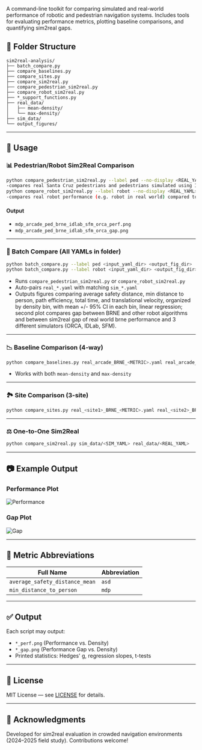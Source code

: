 A command-line toolkit for comparing simulated and real-world performance of robotic and pedestrian navigation systems. Includes tools for evaluating performance metrics, plotting baseline comparisons, and quantifying sim2real gaps.

## 📁 Folder Structure

```
sim2real-analysis/
├── batch_compare.py
├── compare_baselines.py
├── compare_sites.py
├── compare_sim2real.py
├── compare_pedestrian_sim2real.py
├── compare_robot_sim2real.py
├── *_support_functions.py
├── real_data/
│   ├── mean-density/
│   └── max-density/
├── sim_data/
└── output_figures/
```

---

## 🚀 Usage



### 📊 Pedestrian/Robot Sim2Real Comparison

```bash
python compare_pedestrian_sim2real.py --label ped --no-display <REAL_YAML> <SIM1_YAML> <SIM2_YAML> <SIM3_YAML>
-compares real Santa Cruz pedestrians and pedestrians simulated using IDLab, ORCA, and SFM
python compare_robot_sim2real.py --label robot --no-display <REAL_YAML> <SIM1_YAML> <SIM2_YAML> <SIM3_YAML>
-compares real robot performance (e.g. robot in real world) compared to robot performance in IDLab-, ORCA-, or SFM-based pedestrian simulation environments 
```

#### Output

* `mdp_arcade_ped_brne_idlab_sfm_orca_perf.png`
* `mdp_arcade_ped_brne_idlab_sfm_orca_gap.png`

---


### 🔁 Batch Compare (All YAMLs in folder)

```bash
python batch_compare.py --label ped <input_yaml_dir> <output_fig_dir>
python batch_compare.py --label robot <input_yaml_dir> <output_fig_dir>
```

* Runs `compare_pedestrian_sim2real.py` or `compare_robot_sim2real.py`
* Auto-pairs `real_*.yaml` with matching `sim_*.yaml`
* Outputs figures comparing average safety distance, min distance to person, path efficiency, total time, and translational velocity, organized by density bin, with mean +/- 95% CI in each bin, linear regression; second plot compares gap between BRNE and other robot algorithms and between sim2real gap of real world brne performance and 3 different simulators (ORCA, IDLab, SFM).

---

### 📉 Baseline Comparison (4-way)

```bash
python compare_baselines.py real_arcade_BRNE_<METRIC>.yaml real_arcade_DWB_<METRIC>.yaml real_arcade_human_<METRIC>.yaml real_arcade_teleop_<METRIC>.yaml
```

* Works with both `mean-density` and `max-density`

---

### 🏞️ Site Comparison (3-site)

```bash
python compare_sites.py real_<site1>_BRNE_<METRIC>.yaml real_<site2>_BRNE_<METRIC>.yaml real_<site3>_BRNE_<METRIC>.yaml
```

---

### ⚖️ One-to-One Sim2Real

```bash
python compare_sim2real.py sim_data/<SIM_YAML> real_data/<REAL_YAML>
```

---

## 📷 Example Output

### Performance Plot

![Performance](docs/example_perf.png)

### Gap Plot

![Gap](docs/example_gap.png)

---

## 🧠 Metric Abbreviations

| Full Name                      | Abbreviation |
| ------------------------------ | ------------ |
| `average_safety_distance_mean` | `asd`        |
| `min_distance_to_person`       | `mdp`        |

---

## ✅ Output

Each script may output:

* `*_perf.png` (Performance vs. Density)
* `*_gap.png` (Performance Gap vs. Density)
* Printed statistics: Hedges' g, regression slopes, t-tests

---

## 📄 License

MIT License — see [LICENSE](LICENSE) for details.

---

## 🤝 Acknowledgments

Developed for sim2real evaluation in crowded navigation environments (2024–2025 field study). Contributions welcome!
